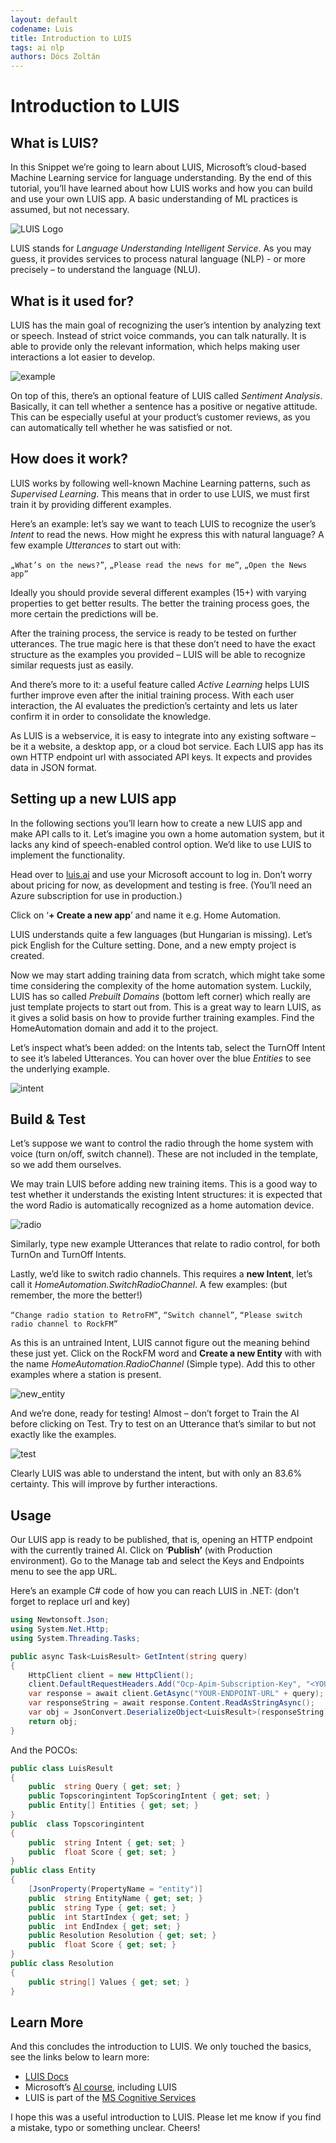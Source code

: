 ```yaml
---
layout: default
codename: Luis
title: Introduction to LUIS
tags: ai nlp
authors: Dócs Zoltán
---
```


# Introduction to LUIS

## What is LUIS?
  
In this Snippet we’re going to learn about LUIS, Microsoft’s cloud-based Machine Learning service for language understanding. By the end of this tutorial, you’ll have learned about how LUIS works and how you can build and use your own LUIS app. A basic understanding of ML practices is assumed, but not necessary.

![LUIS Logo](image/luis_logo.jpg  "LUIS Logo")

LUIS stands for *Language Understanding Intelligent Service*. As you may guess, it provides services to process natural language (NLP) - or more precisely – to understand the language (NLU).
  
## What is it used for?
  
LUIS has the main goal of recognizing the user’s intention by analyzing text or speech. Instead of strict voice commands, you can talk naturally. It is able to provide only the relevant information, which helps making user interactions a lot easier to develop.

![example](image/example.png  "example")

On top of this, there’s an optional feature of LUIS called *Sentiment Analysis*. Basically, it can tell whether a sentence has a positive or negative attitude. This can be especially useful at your product’s customer reviews, as you can automatically tell whether he was satisfied or not.


## How does it work?

LUIS works by following well-known Machine Learning patterns, such as *Supervised Learning*. This means that in order to use LUIS, we must first train it by providing different examples.

Here’s an example: let’s say we want to teach LUIS to recognize the user’s *Intent* to read the news. How might he express this with natural language? A few example *Utterances* to start out with:

`„What’s on the news?”`, `„Please read the news for me”`, `„Open the News app”`

Ideally you should provide several different examples (15+) with varying properties to get better results. The better the training process goes, the more certain the predictions will be.

After the training process, the service is ready to be tested on further utterances. The true magic here is that these don’t need to have the exact structure as the examples you provided – LUIS will be able to recognize similar requests just as easily.

And there’s more to it: a useful feature called *Active Learning* helps LUIS further improve even after the initial training process. With each user interaction, the AI evaluates the prediction’s certainty and lets us later confirm it in order to consolidate the knowledge.

As LUIS is a webservice, it is easy to integrate into any existing software – be it a website, a desktop app, or a cloud bot service. Each LUIS app has its own HTTP endpoint url with associated API keys. It expects and provides data in JSON format.


## Setting up a new LUIS app

In the following sections you’ll learn how to create a new LUIS app and make API calls to it. Let’s imagine you own a home automation system, but it lacks any kind of speech-enabled control option. We’d like to use LUIS to implement the functionality.

Head over to [luis.ai](https://www.luis.ai/) and use your Microsoft account to log in. Don’t worry about pricing for now, as development and testing is free. (You’ll need an Azure subscription for use in production.)

Click on ‘**+ Create a new app**’ and name it e.g. Home Automation.

LUIS understands quite a few languages (but Hungarian is missing). Let’s pick English for the Culture setting. Done, and a new empty project is created.

Now we may start adding training data from scratch, which might take some time considering the complexity of the home automation system. Luckily, LUIS has so called *Prebuilt Domains* (bottom left corner) which really are just template projects to start out from. This is a great way to learn LUIS, as it gives a solid basis on how to provide further training examples. Find the HomeAutomation domain and add it to the project.

Let’s inspect what’s been added: on the Intents tab, select the TurnOff Intent to see it’s labeled Utterances. You can hover over the blue *Entities* to see the underlying example.

![intent](image/intent.png  "intent")


## Build & Test

Let’s suppose we want to control the radio through the home system with voice (turn on/off, switch channel). These are not included in the template, so we add them ourselves.

We may train LUIS before adding new training items. This is a good way to test whether it understands the existing Intent structures: it is expected that the word Radio is automatically recognized as a home automation device.

![radio](image/radio.png  "radio")

Similarly, type new example Utterances that relate to radio control, for both TurnOn and TurnOff Intents.

Lastly, we’d like to switch radio channels. This requires a **new Intent**, let’s call it *HomeAutomation.SwitchRadioChannel*. A few examples: (but remember, the more the better!)

`“Change radio station to RetroFM”`, `“Switch channel”`, `“Please switch radio channel to RockFM”`

As this is an untrained Intent, LUIS cannot figure out the meaning behind these just yet. Click on the RockFM word and **Create a new Entity** with with the name *HomeAutomation.RadioChannel* (Simple type). Add this to other examples where a station is present.

![new_entity](image/new_entity.png  "new_entity")

And we’re done, ready for testing! Almost – don’t forget to Train the AI before clicking on Test. Try to test on an Utterance that’s similar to but not exactly like the examples.

![test](image/luis_test.png  "test")

Clearly LUIS was able to understand the intent, but with only an 83.6% certainty. This will improve by further interactions.


## Usage

Our LUIS app is ready to be published, that is, opening an HTTP endpoint with the currently trained AI. Click on ‘**Publish’** (with Production environment). Go to the Manage tab and select the Keys and Endpoints menu to see the app URL.

Here’s an example C# code of how you can reach LUIS in .NET: (don't forget to replace url and key)

```csharp
using Newtonsoft.Json;
using System.Net.Http;
using System.Threading.Tasks;

public async Task<LuisResult> GetIntent(string query)
{
	HttpClient client = new HttpClient();
	client.DefaultRequestHeaders.Add("Ocp-Apim-Subscription-Key", "<YOUR-SUBSCRIPTION-KEY>");
	var response = await client.GetAsync("YOUR-ENDPOINT-URL" + query);
	var responseString = await response.Content.ReadAsStringAsync();
	var obj = JsonConvert.DeserializeObject<LuisResult>(responseString);
	return obj;
}

```

And the POCOs:
```csharp
public class LuisResult
{
	public  string Query { get; set; }
	public Topscoringintent TopScoringIntent { get; set; }
	public Entity[] Entities { get; set; }
}
public  class Topscoringintent
{
	public  string Intent { get; set; }
	public  float Score { get; set; }
}
public class Entity
{
	[JsonProperty(PropertyName = "entity")]
	public  string EntityName { get; set; }
	public  string Type { get; set; }
	public  int StartIndex { get; set; }
	public  int EndIndex { get; set; }
	public Resolution Resolution { get; set; }
	public  float Score { get; set; }
}
public class Resolution
{
	public string[] Values { get; set; }
}
```


## Learn More

And this concludes the introduction to LUIS. We only touched the basics, see the links below to learn more:

- [LUIS Docs](https://docs.microsoft.com/en-us/azure/cognitive-services/luis/)
- Microsoft’s [AI course](https://www.edx.org/course/introduction-to-artificial-intelligence-ai-2), including LUIS
- LUIS is part of the [MS Cognitive Services](https://azure.microsoft.com/en-us/services/cognitive-services/)

I hope this was a useful introduction to LUIS. Please let me know if you find a mistake, typo or something unclear. Cheers!
